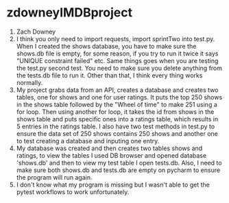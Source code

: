 # zdowneyIMDBproject
1. Zach Downey
2. I think you only need to import requests, import sprintTwo into test.py. When I created the shows database, you have to make sure the shows.db file is empty,
   for some reason, if you try to run it twice it says "UNIQUE constraint failed" etc. Same things goes when you are testing the test.py second test. You need to make sure 
   you delete anything from the tests.db file to run it. Other than that, I think every thing works normally.
3. My project grabs data from an API, creates a database and creates two tables, one for shows and one for user ratings. It puts the top 250 shows in the shows table
   followed by the "Wheel of time" to make 251 using a for loop. Then using another for loop, it takes the id from shows in the shows table and puts specific ones into a ratings table, which results in 5 entries in the ratings table. I also have two test methods in test.py to ensure the data set of 250 shows contains 250 shows and another one to test creating a database and inputing one entry. 
4. My database was created and then creates two tables shows and ratings, to view the tables I used DB browser and opened database 'shows.db' and then to view my test table I open tests.db. Also, I need to make sure both shows.db and tests.db are empty on pycharm to ensure the program will run again. 
5. I don't know what my program is missing but I wasn't able to get the pytest workflows to work unfortunately. 
